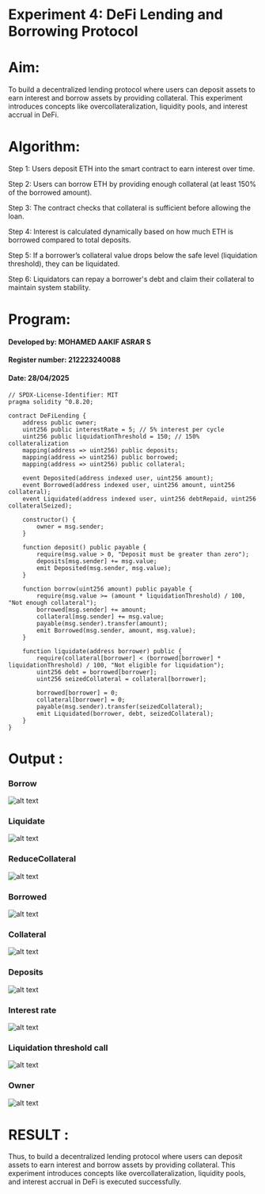 # Experiment 4: DeFi Lending and Borrowing Protocol
# Aim:
To build a decentralized lending protocol where users can deposit assets to earn interest and borrow assets by providing collateral. This experiment introduces concepts like overcollateralization, liquidity pools, and interest accrual in DeFi.

# Algorithm:

Step 1: Users deposit ETH into the smart contract to earn interest over time.

Step 2: Users can borrow ETH by providing enough collateral (at least 150% of the borrowed amount).

Step 3: The contract checks that collateral is sufficient before allowing the loan.

Step 4: Interest is calculated dynamically based on how much ETH is borrowed compared to total deposits.

Step 5: If a borrower’s collateral value drops below the safe level (liquidation threshold), they can be liquidated.

Step 6: Liquidators can repay a borrower's debt and claim their collateral to maintain system stability.



# Program:
#### Developed by: MOHAMED AAKIF ASRAR S
#### Register number: 212223240088
#### Date: 28/04/2025

```
// SPDX-License-Identifier: MIT
pragma solidity ^0.8.20;

contract DeFiLending {
    address public owner;
    uint256 public interestRate = 5; // 5% interest per cycle
    uint256 public liquidationThreshold = 150; // 150% collateralization
    mapping(address => uint256) public deposits;
    mapping(address => uint256) public borrowed;
    mapping(address => uint256) public collateral;

    event Deposited(address indexed user, uint256 amount);
    event Borrowed(address indexed user, uint256 amount, uint256 collateral);
    event Liquidated(address indexed user, uint256 debtRepaid, uint256 collateralSeized);

    constructor() {
        owner = msg.sender;
    }

    function deposit() public payable {
        require(msg.value > 0, "Deposit must be greater than zero");
        deposits[msg.sender] += msg.value;
        emit Deposited(msg.sender, msg.value);
    }

    function borrow(uint256 amount) public payable {
        require(msg.value >= (amount * liquidationThreshold) / 100, "Not enough collateral");
        borrowed[msg.sender] += amount;
        collateral[msg.sender] += msg.value;
        payable(msg.sender).transfer(amount);
        emit Borrowed(msg.sender, amount, msg.value);
    }

    function liquidate(address borrower) public {
        require(collateral[borrower] < (borrowed[borrower] * liquidationThreshold) / 100, "Not eligible for liquidation");
        uint256 debt = borrowed[borrower];
        uint256 seizedCollateral = collateral[borrower];

        borrowed[borrower] = 0;
        collateral[borrower] = 0;
        payable(msg.sender).transfer(seizedCollateral);
        emit Liquidated(borrower, debt, seizedCollateral);
    }
}

```

# Output :

### Borrow
![alt text](<Screenshot 2025-04-28 141521.png>)

### Liquidate
![alt text](<Screenshot 2025-04-28 141544.png>)

### ReduceCollateral
![alt text](<Screenshot 2025-04-28 141605.png>)

### Borrowed
![alt text](<Screenshot 2025-04-28 141630.png>)

### Collateral
![alt text](<Screenshot 2025-04-28 141655.png>)

### Deposits
![alt text](<Screenshot 2025-04-28 141710.png>)

### Interest rate
![alt text](<Screenshot 2025-04-28 141726.png>)

### Liquidation threshold call
![alt text](<Screenshot 2025-04-28 141739.png>)

### Owner
![alt text](<Screenshot 2025-04-28 141751.png>)

# RESULT : 

Thus, to build a decentralized lending protocol where users can deposit assets to earn interest and borrow assets by providing collateral. This experiment introduces concepts like overcollateralization, liquidity pools, and interest accrual in DeFi is executed successfully.

